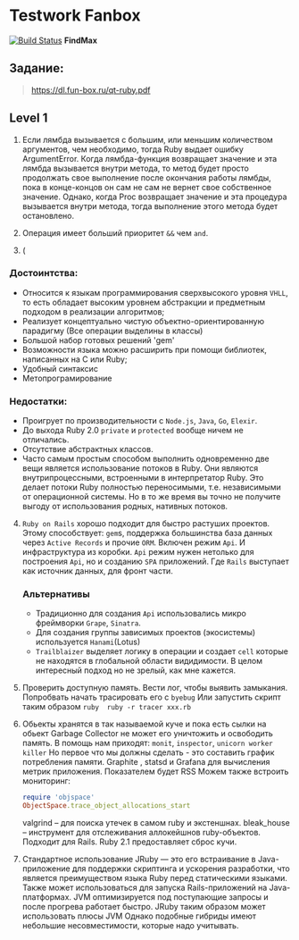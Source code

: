 
# Testwork **Fanbox**
[![Build Status](https://travis-ci.org/Rattt/find_max.svg?branch=master)](https://travis-ci.org/Rattt/find_max) 
**FindMax** 
## Задание:
> <https://dl.fun-box.ru/qt-ruby.pdf> 

## Level 1

1. Если лямбда вызывается с большим, или меньшим количеством аргументов, чем необходимо, тогда Ruby выдает ошибку ArgumentError.
Когда лямбда-функция возвращает значение и эта лямбда вызывается внутри метода, то метод будет просто продолжать свое выполнение после окончания работы лямбды, 
пока в конце-концов он сам не сам не вернет свое собственное значение. 
Однако, когда Proc возвращает значение и эта процедура вызывается внутри метода, тогда выполнение этого метода будет остановлено.


2. Операция имеет больший приоритет `&&` чем `and`.
3. (
### Достоинтства:
* Относится к языкам программирования сверхвысокого уровня `VHLL`, то есть обладает высоким уровнем абстракции и предметным подходом в реализации алгоритмов;
* Реализует концептуально чистую объектно-ориентированную парадигму (Все операции выделины в классы)
* Большой набор готовых решений 'gem'
* Возможности языка можно расширить при помощи библиотек, написанных на C или Ruby;
* Удобный синтаксис
* Метопрограмирование
### Недостатки:
* Проигрует по производительности с `Node.js`, `Java`, `Go`, `Elexir`.
* До выхода Ruby 2.0 `private` и `protected` вообще ничем не отличались.
* Отсутствие абстрактных классов.
* Часто самым простым способом выполнить одновременно две вещи является использование потоков в Ruby. 
  Они являются внутрипроцессными, встроенными в интерпретатор Ruby. 
  Это делает потоки Ruby полностью переносимыми, т.е. независимыми от операционной системы. 
  Но в то же время вы точно не получите выгоду от использования родных, нативных потоков.

4. `Ruby on Rails` хорошо подходит для быстро растуших проектов.
   Этому способствует: `gem`s, поддержка большинства база данных через `Active
   Records`  и прочие `ORM`. Включен режим `Api`. И инфраструктура из коробки.
  `Api` режим нужен нетолько для построения `Api`, но и созданию `SPA` приложений.
   Где `Rails` выступает как источник данных, для фронт части.
   ### Альтернативы
   * Традиционно для создания `Api` использовались микро фреймворки `Grape`, `Sinatra`.
   * Для создания группы зависимых проектов (экосистемы) используется `Hanami`(Lotus)
   * `Trailblaizer` выделяет логику в операции и создает `cell` которые не находятся в
     глобальной области видидимости. В целом интересный подход но не зрелый, как мне
     кажется. 
5. Проверить доступную память. Вести лог, чтобы выявить замыкания.
   Попробвать начать трасировать его с `byebug`
Или запустить скрипт таким образом ```ruby  ruby -r tracer xxx.rb ```
6. Oбьекты хранятся в так называемой куче и пока есть сылки на обьект Garbage
   Collector не может его уничтожить и освободить память.
   В помощь нам приходят: `monit`, `inspector`, `unicorn worker killer`
   Но первое что мы должны сделать - это составить график потребления памяти.
   Graphite , statsd и Grafana для вычисления метрик приложения.
   Показателем будет RSS
   Можем также встроить мониторинг:
   ```ruby 
   require 'objspace'
   ObjectSpace.trace_object_allocations_start
   ```
   valgrind – для поиска утечек в самом ruby и экстеншнах.
   bleak_house – инструмент для отслеживания аллокейшнов ruby-объектов. Подходит для Rails.
   Ruby 2.1 предоставляет сброс кучи.

7. Стандартное использование JRuby — это его встраивание в Java-приложение для
   поддержки скриптинга и ускорения разработки, что является преимуществом языка
   Ruby перед статическими языками. Также может использоваться для запуска
   Rails-приложений на Java-платформах.
   JVM оптимизируется под поступающие запросы и после прогрева работает быстро.
   JRuby таким образом может использовать плюсы JVM
   Однако подобные гибриды имеют небольшие несовместимости, которые надо
   учитывать.

